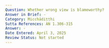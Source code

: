 ```yaml
---
Question: Whether wrong view is blameworthy?
Answer in Brief: -
Category: Micchādiṭṭhi
Sutta References: AN 1.306-315
Answer: -
Date Entered: April 3, 2025
Review Status: Not started
---
```

